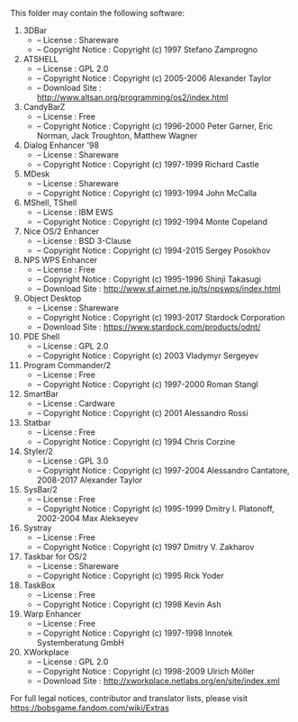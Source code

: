 ﻿This folder may contain the following software:

1. 3DBar
   - – License : Shareware
   - – Copyright Notice : Copyright (c) 1997 Stefano Zamprogno
2. ATSHELL
   - – License : GPL 2.0
   - – Copyright Notice : Copyright (c) 2005-2006 Alexander Taylor
   - – Download Site : http://www.altsan.org/programming/os2/index.html
3. CandyBarZ
   - – License : Free
   - – Copyright Notice : Copyright (c) 1996-2000 Peter Garner, Eric Norman, Jack Troughton, Matthew Wagner
4. Dialog Enhancer '98
   - – License : Shareware
   - – Copyright Notice : Copyright (c) 1997-1999 Richard Castle
5. MDesk
   - – License : Shareware
   - – Copyright Notice : Copyright (c) 1993-1994 John McCalla
6. MShell, TShell
   - – License : IBM EWS
   - – Copyright Notice : Copyright (c) 1992-1994 Monte Copeland
7. Nice OS/2 Enhancer
   - – License : BSD 3-Clause
   - – Copyright Notice : Copyright (c) 1994-2015 Sergey Posokhov
8. NPS WPS Enhancer
   - – License : Free
   - – Copyright Notice : Copyright (c) 1995-1996 Shinji Takasugi
   - – Download Site : http://www.sf.airnet.ne.jp/ts/npswps/index.html
9. Object Desktop
   - – License : Shareware
   - – Copyright Notice : Copyright (c) 1993-2017 Stardock Corporation
   - – Download Site : https://www.stardock.com/products/odnt/
10. PDE Shell
    - – License : GPL 2.0
    - – Copyright Notice : Copyright (c) 2003 Vladymyr Sergeyev
11. Program Commander/2
    - – License : Free
    - – Copyright Notice : Copyright (c) 1997-2000 Roman Stangl
12. SmartBar
    - – License : Cardware
    - – Copyright Notice : Copyright (c) 2001 Alessandro Rossi
13. Statbar
    - – License : Free
    - – Copyright Notice : Copyright (c) 1994 Chris Corzine
14. Styler/2
    - – License : GPL 3.0
    - – Copyright Notice : Copyright (c) 1997-2004 Alessandro Cantatore, 2008-2017 Alexander Taylor
15. SysBar/2
    - – License : Free
    - – Copyright Notice : Copyright (c) 1995-1999 Dmitry I. Platonoff, 2002-2004 Max Alekseyev
16. Systray
    - – License : Free
    - – Copyright Notice : Copyright (c) 1997 Dmitry V. Zakharov
17. Taskbar for OS/2
    - – License : Shareware
    - – Copyright Notice : Copyright (c) 1995 Rick Yoder
18. TaskBox
    - – License : Free
    - – Copyright Notice : Copyright (c) 1998 Kevin Ash
19. Warp Enhancer
    - – License : Free
    - – Copyright Notice : Copyright (c) 1997-1998 Innotek Systemberatung GmbH
20. XWorkplace
    - – License : GPL 2.0
    - – Copyright Notice : Copyright (c) 1998-2009 Ulrich Möller
    - – Download Site : http://xworkplace.netlabs.org/en/site/index.xml

For full legal notices, contributor and translator lists, please visit https://bobsgame.fandom.com/wiki/Extras

